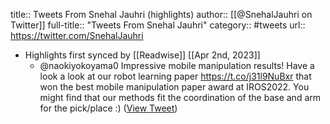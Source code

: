 title:: Tweets From Snehal Jauhri (highlights)
author:: [[@SnehalJauhri on Twitter]]
full-title:: "Tweets From Snehal Jauhri"
category:: #tweets
url:: https://twitter.com/SnehalJauhri

- Highlights first synced by [[Readwise]] [[Apr 2nd, 2023]]
	- @naokiyokoyama0 Impressive mobile manipulation results! Have a look a look at our robot learning paper https://t.co/j31l9NuBxr that won the best mobile manipulation paper award at IROS2022. You might find that our methods fit the coordination of the base and arm for the pick/place :) ([View Tweet](https://twitter.com/SnehalJauhri/status/1641882096321851392))